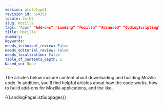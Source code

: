 ```yaml
---
version: prototype1
revision_id: 654351
locale: en-US
slug: Mozilla
tags: "Apps" "Add-ons" "Landing" "Mozilla" "Advanced" "CodingScripting"
title: Mozilla
summary: 
keywords: 
needs_technical_review: False
needs_editorial_review: False
needs_localization: False
table_of_contents_depth: 1
based_on: None
---
```

<p>The articles below include content about downloading and building Mozilla code. In addition, you'll find helpful articles about how the code works, how to build add-ons for Mozilla applications, and the like.</p>
<p>{{LandingPageListSubpages}}</p>

